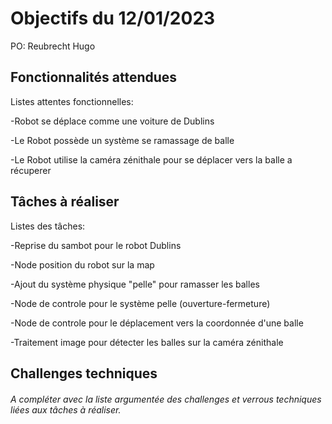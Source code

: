 # Objectifs du 12/01/2023
PO: Reubrecht Hugo
## Fonctionnalités attendues
Listes attentes fonctionnelles:


-Robot se déplace comme une voiture de Dublins


-Le Robot possède un système se ramassage de balle


-Le Robot utilise la caméra zénithale pour se déplacer vers la balle a récuperer



## Tâches à réaliser
Listes des tâches:


-Reprise du sambot pour le robot Dublins


-Node position du robot sur la map


-Ajout du système physique "pelle" pour ramasser les balles


-Node de controle pour le système pelle (ouverture-fermeture)


-Node de controle pour le déplacement vers la coordonnée d'une balle


-Traitement image pour détecter les balles sur la caméra zénithale


## Challenges techniques
###### A compléter avec la liste argumentée des challenges et verrous techniques liées aux tâches à réaliser.
